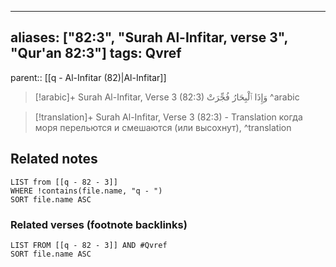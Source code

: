 
---
aliases: ["82:3", "Surah Al-Infitar, verse 3", "Qur'an 82:3"]
tags: Qvref
---

parent:: [[q - Al-Infitar (82)|Al-Infitar]]

> [!arabic]+ Surah Al-Infitar, Verse 3 (82:3)
> <span class="quran-arabic">وَإِذَا ٱلْبِحَارُ فُجِّرَتْ</span>
^arabic

> [!translation]+ Surah Al-Infitar, Verse 3 (82:3) - Translation
> когда моря перельются и смешаются (или высохнут),
^translation



## Related notes
```dataview
LIST from [[q - 82 - 3]]
WHERE !contains(file.name, "q - ")
SORT file.name ASC
```

### Related verses (footnote backlinks)
```dataview
LIST FROM [[q - 82 - 3]] AND #Qvref
SORT file.name ASC
```

